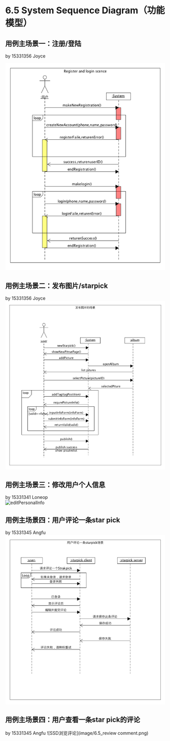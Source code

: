# 6.5 System Sequence Diagram（功能模型）
## 用例主场景一：注册/登陆
by 15331356 Joyce

![SSD登录注册](image/SSD登录注册场景.png)

## 用例主场景二：发布图片/starpick
by 15331356 Joyce
![SSD发布图片](image/SSD发布图片场景.png)

## 用例主场景三：修改用户个人信息  
by 15331341 Loneop  
![editPersonalInfo](https://raw.githubusercontent.com/lonelyhope/SystemAnalyzeAndDesign/master/lesson9/%E7%B3%BB%E7%BB%9F%E9%A1%BA%E5%BA%8F%E5%9B%BE_%E4%BF%AE%E6%94%B9%E4%B8%AA%E4%BA%BA%E4%BF%A1%E6%81%AF.bmp)

## 用例主场景四：用户评论一条star pick
by 15331345 Angfu
![SSD评论](image/6.5_comment.png) 

## 用例主场景四：用户查看一条star pick的评论
by 15331345 Angfu
![SSD浏览评论](image/6.5_review comment.png)

